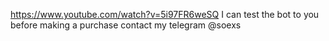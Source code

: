 https://www.youtube.com/watch?v=5i97FR6weSQ
I can test the bot to you before making a purchase
contact my telegram @soexs
